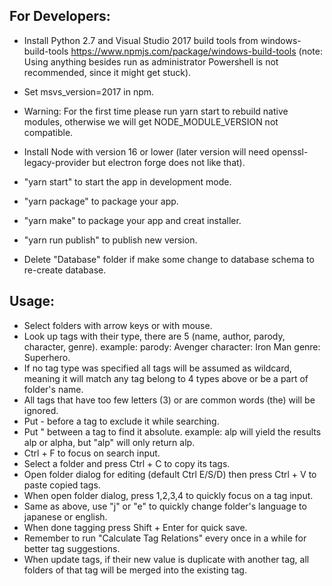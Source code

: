 ## For Developers:

- Install Python 2.7 and Visual Studio 2017 build tools from windows-build-tools https://www.npmjs.com/package/windows-build-tools (note: Using anything besides run as administrator Powershell is not recommended, since it might get stuck).
- Set msvs_version=2017 in npm.
- Warning: For the first time please run yarn start to rebuild native modules, otherwise we will get NODE_MODULE_VERSION not compatible.
- Install Node with version 16 or lower (later version will need openssl-legacy-provider but electron forge does not like that).

- "yarn start" to start the app in development mode.
- "yarn package" to package your app.
- "yarn make" to package your app and creat installer.
- "yarn run publish" to publish new version.

* Delete "Database" folder if make some change to database schema to re-create database.

## Usage:

- Select folders with arrow keys or with mouse.
- Look up tags with their type, there are 5 (name, author, parody, character, genre).
  example: parody: Avenger character: Iron Man genre: Superhero.
- If no tag type was specified all tags will be assumed as wildcard, meaning it will match any tag belong to 4 types above or be a part of folder's name.
- All tags that have too few letters (3) or are common words (the) will be ignored.
- Put - before a tag to exclude it while searching.
- Put " between a tag to find it absolute.
  example: alp will yield the results alp or alpha, but "alp" will only return alp.
- Ctrl + F to focus on search input.
- Select a folder and press Ctrl + C to copy its tags.
- Open folder dialog for editing (default Ctrl E/S/D) then press Ctrl + V to paste copied tags.
- When open folder dialog, press 1,2,3,4 to quickly focus on a tag input.
- Same as above, use "j" or "e" to quickly change folder's language to japanese or english.
- When done tagging press Shift + Enter for quick save.
- Remember to run "Calculate Tag Relations" every once in a while for better tag suggestions.
- When update tags, if their new value is duplicate with another tag, all folders of that tag will be merged into the existing tag.
